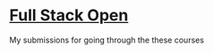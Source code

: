 # [Full Stack Open](https://fullstackopen.com/en/)

My submissions for going through the these courses